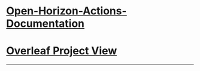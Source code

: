 # [Open-Horizon-Actions-Documentation](Github_Actions_Workflow_Documentation.pdf)
# [Overleaf Project View](https://www.overleaf.com/read/smzhpbxbzpcb)
----------------------------
